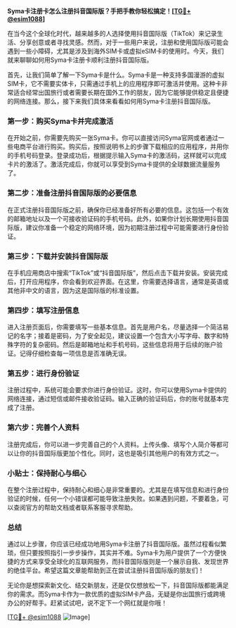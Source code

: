 **Syma卡注册卡怎么注册抖音国际版？手把手教你轻松搞定！[[TG💪+ @esim1088](https://t.me/s/esim1088)]**

在当今这个全球化时代，越来越多的人选择使用抖音国际版（TikTok）来记录生活、分享创意或者寻找灵感。然而，对于一些用户来说，注册和使用国际版可能会遇到一些小障碍，尤其是涉及到海外SIM卡或虚拟eSIM卡的使用时。今天，我们就来聊聊如何用Syma卡注册卡顺利注册抖音国际版。

首先，让我们简单了解一下Syma卡是什么。Syma卡是一种支持多国漫游的虚拟SIM卡，它不需要实体卡，只需通过手机上的应用程序即可激活并使用。这种卡非常适合经常出国旅行或者需要长期在国外工作的朋友，因为它能够提供稳定且便捷的网络连接。那么，接下来我们具体来看看如何用Syma卡注册抖音国际版。

### 第一步：购买Syma卡并完成激活

在开始之前，你需要先购买一张Syma卡。你可以直接访问Syma官网或者通过一些电商平台进行购买。购买后，按照说明书上的步骤下载相应的应用程序，并用你的手机号码登录。登录成功后，根据提示输入Syma卡的激活码，这样就可以完成卡片的激活了。激活完成后，你就可以享受到Syma卡提供的全球数据流量服务了。

### 第二步：准备注册抖音国际版的必要信息

在正式注册抖音国际版之前，确保你已经准备好所有必要的信息。这包括一个有效的邮箱地址以及一个可接收验证码的手机号码。此外，如果你计划长期使用抖音国际版，建议你准备一个稳定的网络环境，因为初期注册过程中可能需要进行身份验证。

### 第三步：下载并安装抖音国际版

在手机应用商店中搜索“TikTok”或“抖音国际版”，然后点击下载并安装。安装完成后，打开应用程序，你会看到欢迎界面。在这里，你需要选择语言，通常是英语或其他非中文的语言，因为这是国际版的标准设置。

### 第四步：填写注册信息

进入注册页面后，你需要填写一些基本信息。首先是用户名，尽量选择一个简洁易记的名字；接着是密码，为了安全起见，建议设置一个包含大小写字母、数字和特殊字符的复杂密码。然后是邮箱地址和手机号码，这些信息将用于后续的账户验证。记得仔细检查每一项信息是否准确无误。

### 第五步：进行身份验证

注册过程中，系统可能会要求你进行身份验证。这时，你可以使用Syma卡提供的网络连接，通过短信或邮件接收验证码。输入正确的验证码后，你的账号就基本完成了注册。

### 第六步：完善个人资料

注册完成后，你可以进一步完善自己的个人资料。上传头像、填写个人简介等都可以让你的抖音国际版更加个性化。同时，这也是吸引其他用户的有效方式之一。

### 小贴士：保持耐心与细心

在整个注册过程中，保持耐心和细心是非常重要的。尤其是在填写信息和进行身份验证的时候，任何一个小错误都可能导致注册失败。如果遇到问题，不要着急，可以查阅官方的帮助文档或者联系客服寻求帮助。

### 总结

通过以上步骤，你应该已经成功地用Syma卡注册了抖音国际版。虽然过程看似繁琐，但只要按照指引一步步操作，其实并不难。Syma卡为用户提供了一个方便快捷的方式来享受全球化的互联网服务，而抖音国际版则是一个展示自我、发现世界的绝佳平台。希望这篇文章能帮助到正在尝试注册抖音国际版的朋友们！

无论你是想探索新文化、结交新朋友，还是仅仅想放松一下，抖音国际版都能满足你的需求。而Syma卡作为一款优质的虚拟SIM卡产品，无疑是你出国旅行或跨境办公的好帮手。赶紧试试吧，说不定下一个网红就是你哦！

[[TG💪+ @esim1088](https://t.me/s/esim1088) ![Image](https://i.postimg.cc/4NQfJmqS/Snipaste-2025-05-13-00-14-12.png)]